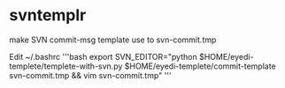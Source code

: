 # svntemplr
make SVN commit-msg template use to svn-commit.tmp

Edit ~/.bashrc
'''bash
export SVN_EDITOR="python $HOME/eyedi-templete/templete-with-svn.py $HOME/eyedi-templete/commit-template svn-commit.tmp && vim svn-commit.tmp"
'''
